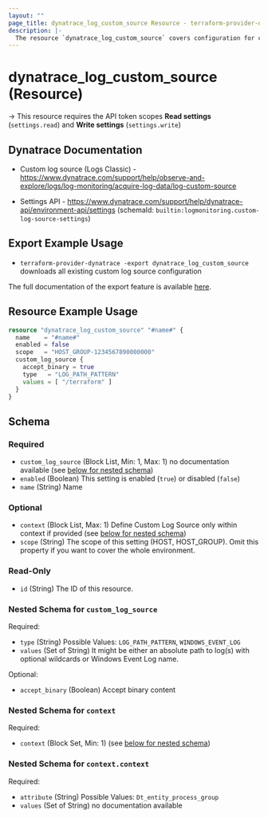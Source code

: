 ```yaml
---
layout: ""
page_title: dynatrace_log_custom_source Resource - terraform-provider-dynatrace"
description: |-
  The resource `dynatrace_log_custom_source` covers configuration for custom log source
---
```


# dynatrace_log_custom_source (Resource)

-> This resource requires the API token scopes **Read settings** (`settings.read`) and **Write settings** (`settings.write`)

## Dynatrace Documentation

- Custom log source (Logs Classic) - https://www.dynatrace.com/support/help/observe-and-explore/logs/log-monitoring/acquire-log-data/log-custom-source

- Settings API - https://www.dynatrace.com/support/help/dynatrace-api/environment-api/settings (schemaId: `builtin:logmonitoring.custom-log-source-settings`)

## Export Example Usage

- `terraform-provider-dynatrace -export dynatrace_log_custom_source` downloads all existing custom log source configuration

The full documentation of the export feature is available [here](https://registry.terraform.io/providers/dynatrace-oss/dynatrace/latest/docs/guides/export-v2).

## Resource Example Usage

```terraform
resource "dynatrace_log_custom_source" "#name#" {
  name    = "#name#"
  enabled = false
  scope   = "HOST_GROUP-1234567890000000"
  custom_log_source {
    accept_binary = true
    type   = "LOG_PATH_PATTERN"
    values = [ "/terraform" ]
  }
}
```

<!-- schema generated by tfplugindocs -->
## Schema

### Required

- `custom_log_source` (Block List, Min: 1, Max: 1) no documentation available (see [below for nested schema](#nestedblock--custom_log_source))
- `enabled` (Boolean) This setting is enabled (`true`) or disabled (`false`)
- `name` (String) Name

### Optional

- `context` (Block List, Max: 1) Define Custom Log Source only within context if provided (see [below for nested schema](#nestedblock--context))
- `scope` (String) The scope of this setting (HOST, HOST_GROUP). Omit this property if you want to cover the whole environment.

### Read-Only

- `id` (String) The ID of this resource.

<a id="nestedblock--custom_log_source"></a>
### Nested Schema for `custom_log_source`

Required:

- `type` (String) Possible Values: `LOG_PATH_PATTERN`, `WINDOWS_EVENT_LOG`
- `values` (Set of String) It might be either an absolute path to log(s) with optional wildcards or Windows Event Log name.

Optional:

- `accept_binary` (Boolean) Accept binary content


<a id="nestedblock--context"></a>
### Nested Schema for `context`

Required:

- `context` (Block Set, Min: 1) (see [below for nested schema](#nestedblock--context--context))

<a id="nestedblock--context--context"></a>
### Nested Schema for `context.context`

Required:

- `attribute` (String) Possible Values: `Dt_entity_process_group`
- `values` (Set of String) no documentation available
 